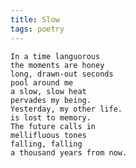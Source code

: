 ```yaml
---
title: Slow
tags: poetry
---
```


    In a time languorous
    the moments are honey
    long, drawn-out seconds
    pool around me
    a slow, slow heat
    pervades my being.
    Yesterday, my other life.
    is lost to memory.
    The future calls in
    mellifluous tones
    falling, falling
    a thousand years from now.

